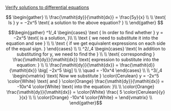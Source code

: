 [Verify solutions to differential equations](https://www.khanacademy.org/math/differential-equations/first-order-differential-equations/differential-equations-intro/e/introduction-to-differential-equations-and-initial-value-problems)

```math

\begin{gather}
   \\
   \frac{\mathit{dy}}{\mathit{dx}} = \frac{5y}{x} \\
   \\
   \text{ Is } y = −2x^5 \text{ a solution to the above equation? }
   \\
\end{gather}

```

```math
\begin{gather}
   ^1/_4 
     \begin{cases}
      \text { In order to find whether } y = −2x^5 \text{ is a solution, }\\
      \\
      \text { we need to substitute it into the equation and see } \\
      \\
      \text { if we get equivalent expressions on each side of the equal sign. }
     \end{cases}
   \\
   \\
   ^2/_4 
     \begin{cases}
      \text{ In addition to substituting for y, we need to find the } \\
      \\
      \text{ corresponding } \frac{\mathit{dy}}{\mathit{dx}} \text{ expression to substitute into the equation: } \\
      \\
      \frac{\mathit{dy}}{\mathit{dx}} = \frac{\mathit{d}}{\mathit{dx}} \big[ −2x^5 \big] \\
      \\
      \quad = -10x^4
     \end{cases}
   \\
   \\
   ^3/_4 
     \begin{vmatrix}
      \text{ Now we substitute } \color{Cerulean} y = -2x^5 \color{White} \text{ and } \color{Orange} \frac{\mathit{dy}}{\mathit{dx}} = -10x^4 \color{White} \text{ into the equation: }\\
      \\
      \color{Orange} \frac{\mathit{dy}}{\mathit{dx}} = \color{White} \frac{ 5 \color{Cerulean}{y} }{x} \\
      \\
      \color{Orange} -10x^4 \color{White} = 
     \end{vmatrix}
    \\
\end{gather}
```
